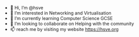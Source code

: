 - 👋 Hi, I’m @hsve
- 👀 I’m interested in Networking and Virtualisation
- 🌱 I’m currently learning Computer Science GCSE
- 💞️ I’m looking to collaborate on Helping with the community
- 📫 reach me by visiting my website https://hsve.org
